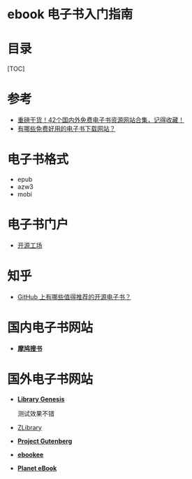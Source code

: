 # ebook 电子书入门指南

# 目录

[TOC]

# 参考

- [重磅干货！42个国内外免费电子书资源网站合集，记得收藏！](https://zhuanlan.zhihu.com/p/46369385)
- [有哪些免费好用的电子书下载网站？](https://www.zhihu.com/question/24007365)


# 电子书格式
- epub
- azw3
- mobi

# 电子书门户
- [开源工场](https://openingsource.org/1137/)

# 知乎
- [GitHub 上有哪些值得推荐的开源电子书？](https://www.zhihu.com/question/38836382?sort=created)

# 国内电子书网站

- [**摩鸠搜书**](https://www.jiumodiary.com/)

# 国外电子书网站

- [**Library Genesis**](http://gen.lib.rus.ec/)

  测试效果不错

- [ZLibrary](https://b-ok.org/)

- [**Project Gutenberg**](http://www.gutenberg.org/)

- [**ebookee**](https://ebookee.org)

- [**Planet eBook**](https://www.planetebook.com/)